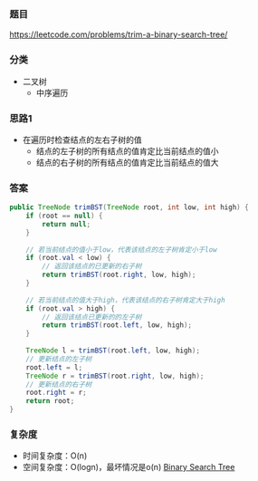 ### 题目
https://leetcode.com/problems/trim-a-binary-search-tree/

### 分类
* 二叉树
    * 中序遍历

### 思路1
* 在遍历时检查结点的左右子树的值
    * 结点的左子树的所有结点的值肯定比当前结点的值小
    * 结点的右子树的所有结点的值肯定比当前结点的值大

### 答案
```java
public TreeNode trimBST(TreeNode root, int low, int high) {
    if (root == null) {
        return null;
    }
    
    // 若当前结点的值小于low，代表该结点的左子树肯定小于low
    if (root.val < low) {
        // 返回该结点的已更新的右子树
        return trimBST(root.right, low, high);
    }
    
    // 若当前结点的值大于high，代表该结点的右子树肯定大于high
    if (root.val > high) {
        // 返回该结点已更新的的左子树
        return trimBST(root.left, low, high);
    }
    
    TreeNode l = trimBST(root.left, low, high);
    // 更新结点的左子树
    root.left = l;
    TreeNode r = trimBST(root.right, low, high);
    // 更新结点的右子树
    root.right = r;
    return root;
}
```

### 复杂度
* 时间复杂度：O(n)
* 空间复杂度：O(logn)，最坏情况是o(n) [Binary Search Tree](https://github.com/HolmesJJ/CS2040S-Data-Structures-and-Algorithms/wiki/Binary-Search-Tree)
